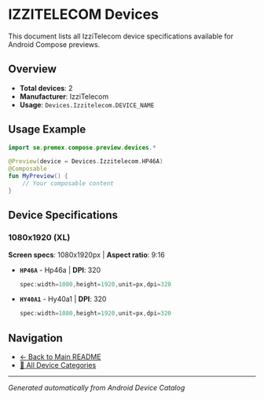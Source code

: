 # IZZITELECOM Devices

This document lists all IzziTelecom device specifications available for Android Compose previews.

## Overview

- **Total devices**: 2
- **Manufacturer**: IzziTelecom
- **Usage**: `Devices.Izzitelecom.DEVICE_NAME`

## Usage Example

```kotlin
import se.premex.compose.preview.devices.*

@Preview(device = Devices.Izzitelecom.HP46A)
@Composable
fun MyPreview() {
    // Your composable content
}
```

## Device Specifications

### 1080x1920 (XL)

**Screen specs**: 1080x1920px | **Aspect ratio**: 9:16

- **`HP46A`** - Hp46a | **DPI**: 320
  ```kotlin
  spec:width=1080,height=1920,unit=px,dpi=320
  ```

- **`HY40A1`** - Hy40a1 | **DPI**: 320
  ```kotlin
  spec:width=1080,height=1920,unit=px,dpi=320
  ```

## Navigation

- [← Back to Main README](../../README.md)
- [📱 All Device Categories](../README.md)

---
*Generated automatically from Android Device Catalog*
